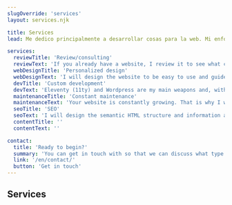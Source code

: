 ```yaml
---
slugOverride: 'services'
layout: services.njk

title: Services
lead: Me dedico principalmente a desarrollar cosas para la web. Mi enfoque es HTML semántico, algo de CSS y una pizca de JavaScript para darle sabor. Doy valor al rendimiento, la accesibilidad, la simplicidad y el soporte a largo plazo.

services:
  reviewTitle: 'Review/consulting'
  reviewText: 'If you already have a website, I review it to see what can be done to improve it. If not, I will do a consultancy to advise you so that we make a good impression on visitors and future clients.'
  webDesignTitle: 'Personalized design'
  webDesignText: 'I will design the website to be easy to use and guide visitors to the target. The designs will be responsive for large and small screens, it will also be visually attractive and represent your brand well.'
  devTitle: 'Custom development'
  devText: 'Eleventy (11ty) and Wordpress are my main weapons and, with your goals in mind, I will make the website flexible and fast. Whether it is a landing page, a blog or something bigger.'
  maintenanceTitle: 'Constant maintenance'
  maintenanceText: 'Your website is constantly growing. That is why I will keep the site up to date, ready for any future modification either something new or improvements. Security and performance updates included.'
  seoTitle: 'SEO'
  seoText: 'I will design the semantic HTML structure and information architecture for search engines to better understand your content. This will help to improve organic positioning in the various search engines.'
  contentTitle: ''
  contentText: ''

contact:
  title: 'Ready to begin?'
  summary: 'You can get in touch with so that we can discuss what type of project you want and how it can be made.'
  link: '/en/contact/'
  button: 'Get in touch'
---
```


## Services